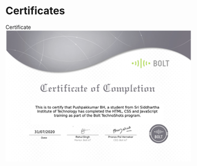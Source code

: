 # Certificates
Certificate
![](https://github.com/PushpakkumarBH/Certificates/blob/master/images/Pushpakkumar%20BH%20-%20TechnoShots%20completion%20certificate.png)

